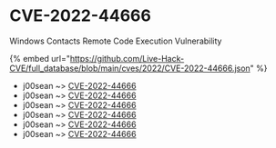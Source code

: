 # CVE-2022-44666

Windows Contacts Remote Code Execution Vulnerability

{% embed url="https://github.com/Live-Hack-CVE/full_database/blob/main/cves/2022/CVE-2022-44666.json" %}


* j00sean ~> [CVE-2022-44666](https://www.alice-snow.ru/2022/database/cve-2022-44666/cve-2022-44666-j00sean)
* j00sean ~> [CVE-2022-44666](https://www.alice-snow.ru/2022/database/cve-2022-44666/cve-2022-44666-j00sean)
* j00sean ~> [CVE-2022-44666](https://www.alice-snow.ru/2022/database/cve-2022-44666/cve-2022-44666-j00sean)
* j00sean ~> [CVE-2022-44666](https://www.alice-snow.ru/2022/database/cve-2022-44666/cve-2022-44666-j00sean)
* j00sean ~> [CVE-2022-44666](https://www.alice-snow.ru/2022/database/cve-2022-44666/cve-2022-44666-j00sean)
* j00sean ~> [CVE-2022-44666](https://www.alice-snow.ru/2022/database/cve-2022-44666/cve-2022-44666-j00sean)